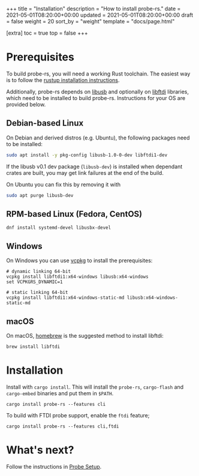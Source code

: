 +++
title = "Installation"
description = "How to install probe-rs."
date = 2021-05-01T08:20:00+00:00
updated = 2021-05-01T08:20:00+00:00
draft = false
weight = 20
sort_by = "weight"
template = "docs/page.html"

[extra]
toc = true
top = false
+++


# Prerequisites

To build probe-rs, you will need a working Rust toolchain. The easiest way is to follow the [rustup installation instructions](https://rustup.rs).

Additionally, probe-rs depends on [libusb](https://libusb.info/) and optionally on [libftdi](https://www.intra2net.com/en/developer/libftdi/) libraries, which need to be installed to build probe-rs. Instructions for your OS are provided below.

## Debian-based Linux

On Debian and derived distros (e.g. Ubuntu), the following packages need to be installed:

```bash
sudo apt install -y pkg-config libusb-1.0-0-dev libftdi1-dev
```

If the libusb v0.1 dev package (`libusb-dev`) is installed when dependant crates are built, you may get link failures at the end of the build.

On Ubuntu you can fix this by removing it with

```bash
sudo apt purge libusb-dev
```

## RPM-based Linux (Fedora, CentOS)

```
dnf install systemd-devel libusbx-devel
```

## Windows

On Windows you can use [vcpkg](https://github.com/microsoft/vcpkg#quick-start-windows) to install the prerequisites:

```
# dynamic linking 64-bit
vcpkg install libftdi1:x64-windows libusb:x64-windows
set VCPKGRS_DYNAMIC=1

# static linking 64-bit
vcpkg install libftdi1:x64-windows-static-md libusb:x64-windows-static-md
```

## macOS

On macOS, [homebrew](https://brew.sh/) is the suggested method to install libftdi:

```
brew install libftdi
```

# Installation

Install with `cargo install`. This will install the `probe-rs`, `cargo-flash` and `cargo-embed` binaries and put them in `$PATH`.

```
cargo install probe-rs --features cli
```

To build with FTDI probe support, enable the `ftdi` feature;

```
cargo install probe-rs --features cli,ftdi
```

# What's next?

Follow the instructions in [Probe Setup](@/docs/getting-started/probe-setup.md).
